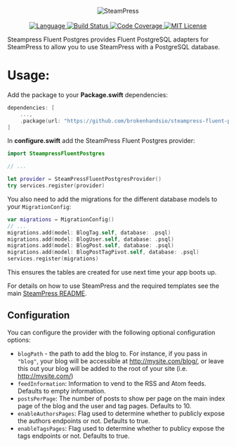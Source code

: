 <p align="center">
    <img src="https://user-images.githubusercontent.com/9938337/29742058-ed41dcc0-8a6f-11e7-9cfc-680501cdfb97.png" alt="SteamPress">
    <br>
    <br>
    <a href="https://swift.org">
        <img src="http://img.shields.io/badge/Swift-5.1-brightgreen.svg" alt="Language">
    </a>
    <a href="https://github.com/brokenhandsio/steampress-fluent-postgres/actions">
        <img src="https://github.com/brokenhandsio/steampress-fluent-postgres/workflows/CI/badge.svg?branch=master" alt="Build Status">
    </a>
    <a href="https://codecov.io/gh/brokenhandsio/steampress-fluent-postgres">
        <img src="https://codecov.io/gh/brokenhandsio/steampress-fluent-postgres/branch/master/graph/badge.svg" alt="Code Coverage">
    </a>
    <a href="https://raw.githubusercontent.com/brokenhandsio/steampress-fluent-postgres/master/LICENSE">
        <img src="https://img.shields.io/badge/license-MIT-blue.svg" alt="MIT License">
    </a>
</p>

Steampress Fluent Postgres provides Fluent PostgreSQL adapters for SteamPress to allow you to use SteamPress with a PostgreSQL database.

# Usage:

Add the package to your **Package.swift** dependencies:

```swift
dependencies: [
    ...,
    .package(url: "https://github.com/brokenhandsio/steampress-fluent-postgres.git", from: "0.1.0"),
]
```

In **configure.swift** add the SteamPress Fluent Postgres provider:

```swift
import SteampressFluentPostgres

// ...

let provider = SteamPressFluentPostgresProvider()
try services.register(provider)
```

You also need to add the migrations for the different database models to your `MigrationConfig`:

```swift
var migrations = MigrationConfig()
// ...
migrations.add(model: BlogTag.self, database: .psql)
migrations.add(model: BlogUser.self, database: .psql)
migrations.add(model: BlogPost.self, database: .psql)
migrations.add(model: BlogPostTagPivot.self, database: .psql)
services.register(migrations)
```

This ensures the tables are created for use next time your app boots up.

For details on how to use SteamPress and the required templates see the main [SteamPress README](https://github.com/brokenhandsio/SteamPress/blob/master/README.md).

## Configuration

You can configure the provider with the following optional configuration options:

* `blogPath` - the path to add the blog to. For instance, if you pass in `"blog"`, your blog will be accessible at http://mysite.com/blog/, or leave this out your blog will be added to the root of your site (i.e. http://mysite.com/)
* `feedInformation`: Information to vend to the RSS and Atom feeds. Defaults to empty information.
* `postsPerPage`: The number of posts to show per page on the main index page of the blog and the user and tag pages. Defaults to 10.
* `enableAuthorsPages`: Flag used to determine whether to publicly expose the authors endpoints or not. Defaults to true.
* `enableTagsPages`: Flag used to determine whether to publicy expose the tags endpoints or not. Defaults to true.